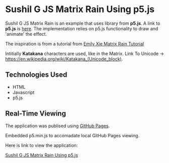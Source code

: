 # Sushil G JS Matrix Rain Using p5.js

Sushil G JS Matrix Rain is an example that uses library from **p5.js**.  A link to **p5.js** is [here](https://p5js.org/).  The implementation relies on p5.js functionality to draw and 'animate' the effect.  

The inspiration is from a tutorial from [Emily Xie Matrix Rain Tutorial](https://www.youtube.com/watch?v=S1TQCi9axzg)

Intitially **Katakana** characters are used, like in the Matrix.
Link To Unicode -> https://en.wikipedia.org/wiki/Katakana_(Unicode_block).

## Technologies Used

- HTML
- Javascript
- p5.js

## Real-Time Viewing

The application was publised using [GitHub Pages](https://pages.github.com/).

Embedded p5.min.js to accomadate local GitHub Pages viewing.

Here is link to view the application:

[Sushil G JS Matrix Rain Using p5.js](https://susgupta.github.io/js_p5_matrix_rain/index.html)